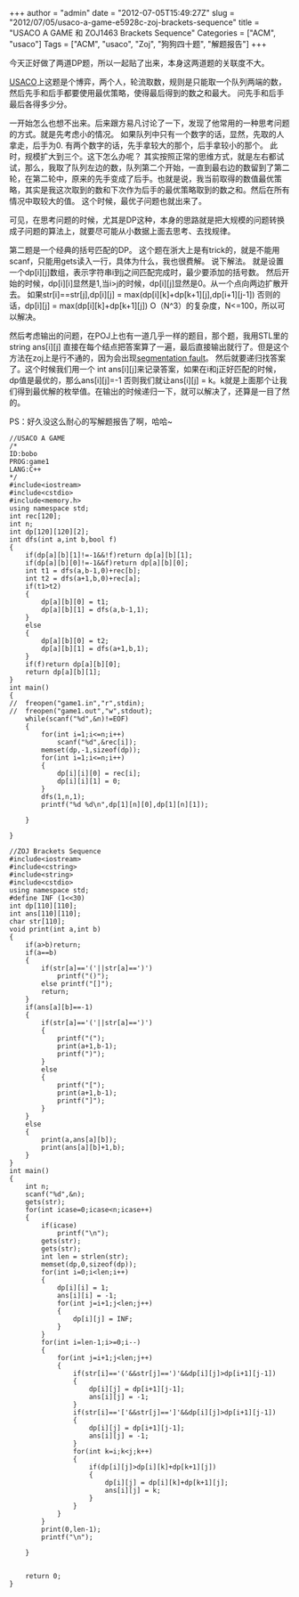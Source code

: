 +++
author = "admin"
date = "2012-07-05T15:49:27Z"
slug = "2012/07/05/usaco-a-game-e5928c-zoj-brackets-sequence"
title = "USACO A GAME 和 ZOJ1463 Brackets Sequence"
Categories = ["ACM", "usaco"]
Tags = ["ACM", "usaco", "Zoj", "狗狗四十题", "解题报告"]
+++

今天正好做了两道DP题，所以一起贴了出来，本身这两道题的关联度不大。

[USACO](http://ace.delos.com/usacogate)上这题是个博弈，两个人，轮流取数，规则是只能取一个队列两端的数，然后先手和后手都要使用最优策略，使得最后得到的数之和最大。
问先手和后手最后各得多少分。

一开始怎么也想不出来。后来跟方易凡讨论了一下，发现了他常用的一种思考问题的方式。就是先考虑小的情况。
如果队列中只有一个数字的话，显然，先取的人拿走，后手为0.
有两个数字的话，先手拿较大的那个，后手拿较小的那个。
此时，规模扩大到三个。这下怎么办呢？
其实按照正常的思维方式，就是左右都试试，那么，我取了队列左边的数，队列第二个开始，一直到最右边的数留到了第二轮，在第二轮中，原来的先手变成了后手。也就是说，我当前取得的数值最优策略，其实是我这次取到的数和下次作为后手的最优策略取到的数之和。然后在所有情况中取较大的值。
这个时候，最优子问题也就出来了。

可见，在思考问题的时候，尤其是DP这种，本身的思路就是把大规模的问题转换成子问题的算法上，就要尽可能从小数据上面去思考、去找规律。

第二题是一个经典的括号匹配的DP。
这个题在浙大上是有trick的，就是不能用scanf，只能用gets读入一行，具体为什么，我也很费解。
说下解法。
就是设置一个dp[i][j]数组，表示字符串i到j之间匹配完成时，最少要添加的括号数。
然后开始的时候，dp[i][i]显然是1,当i>j的时候，dp[i][j]显然是0。从一个点向两边扩散开去。
如果str[i]==str[j],dp[i][j] = max(dp[i][k]+dp[k+1][j],dp[i+1][j-1]) 
否则的话，dp[i][j] = max(dp[i][k]+dp[k+1][j])
O（N^3）的复杂度，N<=100，所以可以解决。

然后考虑输出的问题，在POJ上也有一道几乎一样的题目，那个题，我用STL里的string ans[i][j] 直接在每个结点把答案算了一遍，最后直接输出就行了。但是这个方法在zoj上是行不通的，因为会出现[segmentation fault](http://acm.zju.edu.cn/onlinejudge/faq.do)。
然后就要递归找答案了。这个时候我们用一个 int ans[i][j]来记录答案，如果在i和j正好匹配的时候，dp值是最优的，那么ans[i][j]=-1 
否则我们就让ans[i][j] = k。k就是上面那个让我们得到最优解的枚举值。在输出的时候递归一下，就可以解决了，还算是一目了然的。

PS：好久没这么耐心的写解题报告了啊，哈哈~

```
//USACO A GAME
/*
ID:bobo
PROG:game1
LANG:C++
*/
#include<iostream>
#include<cstdio>
#include<memory.h>
using namespace std;
int rec[120];
int n;
int dp[120][120][2];
int dfs(int a,int b,bool f)
{
	if(dp[a][b][1]!=-1&&!f)return dp[a][b][1];
	if(dp[a][b][0]!=-1&&f)return dp[a][b][0];
	int t1 = dfs(a,b-1,0)+rec[b];
	int t2 = dfs(a+1,b,0)+rec[a];
	if(t1>t2)
	{
		dp[a][b][0] = t1;
		dp[a][b][1] = dfs(a,b-1,1);
	}
	else
	{
		dp[a][b][0] = t2;
		dp[a][b][1] = dfs(a+1,b,1);
	}
	if(f)return dp[a][b][0];
	return dp[a][b][1];
}
int main()
{
//	freopen("game1.in","r",stdin);
//	freopen("game1.out","w",stdout);
	while(scanf("%d",&n)!=EOF)
	{
		for(int i=1;i<=n;i++)
			scanf("%d",&rec[i]);
		memset(dp,-1,sizeof(dp));
		for(int i=1;i<=n;i++)
		{
			dp[i][i][0] = rec[i];
			dp[i][i][1] = 0;
		}
		dfs(1,n,1);
		printf("%d %d\n",dp[1][n][0],dp[1][n][1]);

	}

}
```

```
//ZOJ Brackets Sequence
#include<iostream>
#include<cstring>
#include<string>
#include<cstdio>
using namespace std;
#define INF (1<<30)
int dp[110][110];
int ans[110][110];
char str[110];
void print(int a,int b)
{
	if(a>b)return;
	if(a==b)
	{
		if(str[a]=='('||str[a]==')')
			printf("()");
		else printf("[]");
		return;
	}
	if(ans[a][b]==-1)
	{
		if(str[a]=='('||str[a]==')')
		{
			printf("(");
			print(a+1,b-1);
			printf(")");
		}
		else
		{
			printf("[");
			print(a+1,b-1);
			printf("]");
		}
	}
	else
	{
		print(a,ans[a][b]);
		print(ans[a][b]+1,b);
	}
}
int main()
{
	int n;
	scanf("%d",&n);
	gets(str);
	for(int icase=0;icase<n;icase++)
	{
		if(icase)
			printf("\n");
		gets(str);
		gets(str);
		int len = strlen(str);
		memset(dp,0,sizeof(dp));
		for(int i=0;i<len;i++)
		{
			dp[i][i] = 1;
			ans[i][i] = -1;
			for(int j=i+1;j<len;j++)
			{
				dp[i][j] = INF;
			}
		}
		for(int i=len-1;i>=0;i--)
		{
			for(int j=i+1;j<len;j++)
			{
				if(str[i]=='('&&str[j]==')'&&dp[i][j]>dp[i+1][j-1])
				{
					dp[i][j] = dp[i+1][j-1];
					ans[i][j] = -1; 
				}
				if(str[i]=='['&&str[j]==']'&&dp[i][j]>dp[i+1][j-1])
				{
					dp[i][j] = dp[i+1][j-1];
					ans[i][j] = -1;
				}
				for(int k=i;k<j;k++)
				{
					if(dp[i][j]>dp[i][k]+dp[k+1][j])
					{
						dp[i][j] = dp[i][k]+dp[k+1][j];
						ans[i][j] = k;
					}
				}
			}
		}
		print(0,len-1);
		printf("\n");

	}


	return 0;
}

```

